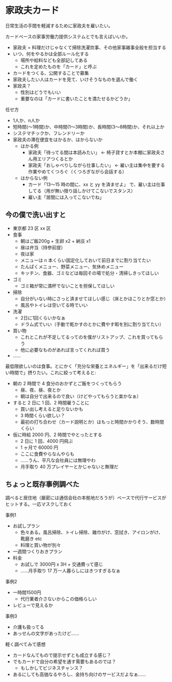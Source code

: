 # 家政夫カード
日常生活の手間を軽減するために家政夫を雇いたい。

カードベースの家事労働力提供システムとでも言えばいいか。

- 家政夫 = 料理だけじゃなくて掃除洗濯炊事、その他家事雑事全般を担当する
- いつ、何をやるかは全部ルール化する
  - 場所や給料なども全部記してある
  - これを定めたものを「カード」と呼ぶ
- カードをつくる、公開することで募集
- 家政夫したい人はカードを見て、いけそうなものを選んで働く
- 家政夫？
  - 性別はどうでもいい
  - 重要なのは「カードに書いたことを満たせるかどうか」

任せ方

- 1人か、n人か
- 短時間(～1時間)か、中時間(1～3時間)か、長時間(3～8時間)か、それ以上か
- システマチックか、フレンドリーか
- 家政夫の滞在便宜をはかるか、はからないか
  - はかる例
    - 家政夫「待ってる間は本読みたい」 ← 椅子貸すとか本棚に家政夫さん用エリアつくるとか
    - 家政夫「おしゃべりしながら仕事したい」 ← 雇い主は集中を要する作業やめてくつろぐ（くつろぎながら会話する）
  - はからない例
    - カード「13～15 時の間に、xx と yy を済ませよ」 で、雇い主は仕事してる（用が無い限り話しかけてこないでスタンス）
    - 雇い主「居間には入ってこないでね」

## 今の僕で洗い出すと
- 東京都 23 区 xx 区
- 食事
  - 朝はご飯200g + 生卵 x2 + 納豆 x1
  - 昼は弁当（持参前提）
  - 夜は家
  - メニューは n 本くらい固定化しておいて前日までに割り当てたい
  - たんぱくメニュー、野菜メニュー、気休めメニュー
  - キッチン、食器、ゴミなどは毎回その場で処分・清掃しきってほしい
- ゴミ
  - ゴミ箱が常に満杯でないことを担保してほしい
- 掃除
  - 自分がいない時にさっと済ませてほしい感じ（床とかほこりとか窓とか）
  - 風呂やトイレは空いてる時でいい
- 洗濯
  - 2日に1回くらいかなぁ
  - ドラム式でいい（手動で乾かすのとかに費やす暇を別に割り当てたい）
- 買い物
  - これとこれが不足してるってのを僕がリストアップ、これを買ってもらう
  - 他に必要なものがあれば言ってくれれば買う
- ……

最低限欲しいのは食事。とにかく「充分な栄養とエネルギー」を「出来るだけ短い時間で」摂りたい。これに絞って考えると:

- 朝の 2 時間で 4 食分のおかずとご飯をつくってもらう
  - 昼、夜、昼、夜とか
  - 朝は自分で出来るので良い（けどやってもらうと楽かなぁ）
- すると 2 日に 1 回、2 時間雇うことに
  - 買い出し考えると足りないかも
  - 3 時間くらい欲しい？
  - 最初の打ち合わせ（カード説明とか）はもっと時間かかりそう、数時間くらい
- 仮に時給 2000 円、2 時間でやとったとする
  - 2 日に 1 回、4000 円飛ぶ
  - 1 ヶ月で 60000 円
  - ここに食費やらなんやらも
  - ……うん、平凡な会社員には無理やわ
  - 月手取り 40 万プレイヤーとかじゃないと無理だ

## ちょっと既存事例調べた
調べると居住地（厳密には通信会社の本拠地だろうが）ベースで代行サービスがヒットする。一応マスクしておく

事例1

- お試しプラン
  - 色々ある。風呂掃除、トイレ掃除、雑巾がけ、窓拭き、アイロンがけ、靴磨き etc
  - 料理と買い物が別々
- 一週間つくりおきプラン
- 料金
  - お試しで 3000円 x 3H + 交通費って感じ
  - ……月手取り 17 万一人暮らしにはきつすぎるなぁ

事例2

- 一時間1500円
  - 代行業者介さないからこの価格らしい
- レビューで見えるか

事例3

- 介護も扱ってる
- あっせんの文字があったけど……

軽く調べてみて感想

- カードなんてもので提示せずとも成立する感じ？
- でもカードで自分の希望を通す需要もあるのでは？
  - もしかしてビジネスチャンス？
- あるにしても高価なるやろし、金持ち向けのサービスだよなぁ……
